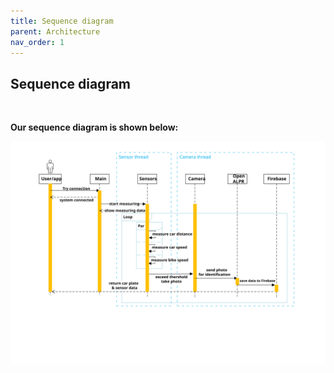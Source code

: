 ```yaml
---
title: Sequence diagram
parent: Architecture
nav_order: 1
---
```


## Sequence diagram
<br>

**Our sequence diagram is shown below:**
<br>

<p align="center">
  <img src="../images/sequence_diagram.svg" width="1300">
  <br> 
</p><br>


